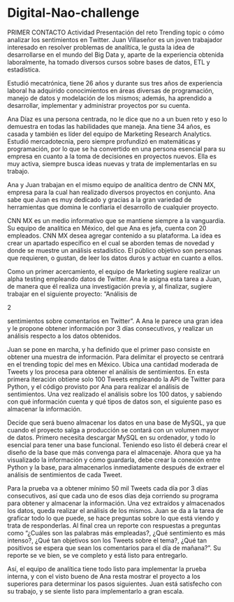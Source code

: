 # Digital-Nao-challenge
PRIMER CONTACTO
Actividad
Presentación del reto Trending topic o cómo analizar los sentimientos en Twitter.
Juan Villaseñor es un joven trabajador interesado en resolver problemas de analítica, le
gusta la idea de desarrollarse en el mundo del Big Data y, aparte de la experiencia obtenida
laboralmente, ha tomado diversos cursos sobre bases de datos, ETL y estadística.

Estudió mecatrónica, tiene 26 años y durante sus tres años de experiencia laboral ha
adquirido conocimientos en áreas diversas de programación, manejo de datos y modelación
de los mismos; además, ha aprendido a desarrollar, implementar y administrar proyectos
por su cuenta.

Ana Díaz es una persona centrada, no le dice que no a un buen reto y eso lo demuestra en
todas las habilidades que maneja. Ana tiene 34 años, es casada y también es líder del
equipo de Marketing Research Analytics. Estudió mercadotecnia, pero siempre profundizó
en matemáticas y programación, por lo que se ha convertido en una persona esencial para
su empresa en cuanto a la toma de decisiones en proyectos nuevos. Ella es muy activa,
siempre busca ideas nuevas y trata de implementarlas en su trabajo.

Ana y Juan trabajan en el mismo equipo de analítica dentro de CNN MX, empresa para la
cual han realizado diversos proyectos en conjunto. Ana sabe que Juan es muy dedicado y
gracias a la gran variedad de herramientas que domina le confiaría el desarrollo de cualquier
proyecto.

CNN MX es un medio informativo que se mantiene siempre a la vanguardia. Su equipo de
analítica en México, del que Ana es jefa, cuenta con 20 empleados. CNN MX desea agregar
contenido a su plataforma. La idea es crear un apartado específico en el cual se aborden
temas de novedad y donde se muestre un análisis estadístico. El público objetivo son
personas que requieren, o gustan, de leer los datos duros y actuar en cuanto a ellos.

Como un primer acercamiento, el equipo de Marketing sugiere realizar un alpha testing
empleando datos de Twitter. Ana le asigna esta tarea a Juan, de manera que él realiza una
investigación previa y, al finalizar, sugiere trabajar en el siguiente proyecto: “Análisis de

2

sentimientos sobre comentarios en Twitter”. A Ana le parece una gran idea y le propone
obtener información por 3 días consecutivos, y realizar un análisis respecto a los datos
obtenidos.

Juan se pone en marcha, y ha definido que el primer paso consiste en obtener una muestra
de información. Para delimitar el proyecto se centrará en el trending topic del mes en
México. Ubica una cantidad moderada de Tweets y los procesa para obtener el análisis de
sentimientos. En esta primera iteración obtiene solo 100 Tweets empleando la API de
Twitter para Python, y el código provisto por Ana para realizar el análisis de sentimientos.
Una vez realizado el análisis sobre los 100 datos, y sabiendo con qué información cuenta y
qué tipos de datos son, el siguiente paso es almacenar la información.

Decide que será bueno almacenar los datos en una base de MySQL, ya que cuando el
proyecto salga a producción se contará con un volumen mayor de datos. Primero necesita
descargar MySQL en su ordenador, y todo lo esencial para tener una base funcional.
Teniendo eso listo él deberá crear el diseño de la base que más convenga para el
almacenaje. Ahora que ya ha visualizado la información y cómo guardarla, debe crear la
conexión entre Python y la base, para almacenarlos inmediatamente después de extraer el
análisis de sentimientos de cada Tweet.

Para la prueba va a obtener mínimo 50 mil Tweets cada día por 3 días consecutivos, así que
cada uno de esos días deja corriendo su programa para obtener y almacenar la
información. Una vez extraídos y almacenados los datos, queda realizar el análisis de los
mismos. Juan se da a la tarea de graficar todo lo que puede, se hace preguntas sobre lo que
está viendo y trata de responderlas. Al final crea un reporte con respuestas a preguntas
como “¿Cuáles son las palabras más empleadas?, ¿Qué sentimiento es más intenso?, ¿Qué
tan objetivos son los Tweets sobre el tema?, ¿Qué tan positivos se espera que sean los
comentarios para el día de mañana?”. Su reporte se ve bien, se ve completo y está listo para
entregarlo.

Así, el equipo de analítica tiene todo listo para implementar la prueba interna, y con el visto
bueno de Ana resta mostrar el proyecto a los superiores para determinar los pasos
siguientes. Juan está satisfecho con su trabajo, y se siente listo para implementarlo a gran
escala.
